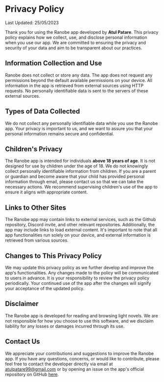 # Privacy Policy

Last Updated: 25/05/2023

Thank you for using the Ranobe app developed by **Atul Patare**. This privacy policy explains how we collect, use, and disclose personal information when you use our app. We are committed to ensuring the privacy and security of your data and aim to be transparent about our practices.

## Information Collection and Use

Ranobe does not collect or store any data. The app does not request any permissions beyond the default available permissions on your device. All information in the app is retrieved from external sources using HTTP requests. No personally identifiable data is sent to the servers of these external sources.

## Types of Data Collected

We do not collect any personally identifiable data while you use the Ranobe app. Your privacy is important to us, and we want to assure you that your personal information remains secure and confidential.

## Children's Privacy

The Ranobe app is intended for individuals **above 18 years of age**. It is not designed for use by children under the age of 18. We do not knowingly collect personally identifiable information from children. If you are a parent or guardian and become aware that your child has provided personal information through email, please contact us so that we can take the necessary actions. We recommend supervising children's use of the app to ensure it aligns with appropriate content.

## Links to Other Sites

The Ranobe app may contain links to external services, such as the Github repository, Discord invite, and other relevant repositories. Additionally, the app may include links to load external content. It's important to note that all app functionalities run solely on your device, and external information is retrieved from various sources.

## Changes to This Privacy Policy

We may update this privacy policy as we further develop and improve the app's functionalities. Any changes made to the policy will be communicated to users in advance. It is your responsibility to review the privacy policy periodically. Your continued use of the app after the changes will signify your acceptance of the updated policy.

## Disclaimer

The Ranobe app is developed for reading and browsing light novels. We are not responsible for how you choose to use this software, and we disclaim liability for any losses or damages incurred through its use.

## Contact Us

We appreciate your contributions and suggestions to improve the Ranobe app. If you have any questions, concerns, or would like to contribute, please feel free to contact the developer directly via email at atulpatare99@gmail.com or by opening an issue on the app's official repository on GitHub [here](https://github.com/ranobe-org/ranobe/issues/new).
